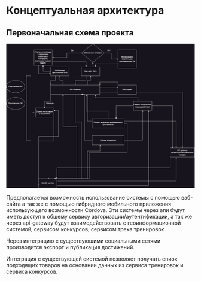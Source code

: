 # Концептуальная архитектура

## Первоначальная схема проекта

![Файл не найден](../images/initial_scheme.png)

Предполагается возможность использование системы с помощью вэб-сайта а так же с помощью гибридного мобильного приложения использующего возможности Cordova. Эти системы через апи будут иметь доступ к общему сервису авторизации/аутентификации, а так же через api-gateway будут взаимодействовать с геоинформационной системой, сервисом конкурсов, сервисом трека тренировок.

Через интеграцию с существующими социальными сетями производится экспорт и публикация достижений.

Интеграция с существующей системой позволяет получать спиок подходящих товаров на основании данных из сервиса тренировок и сервиса конкурсов.
